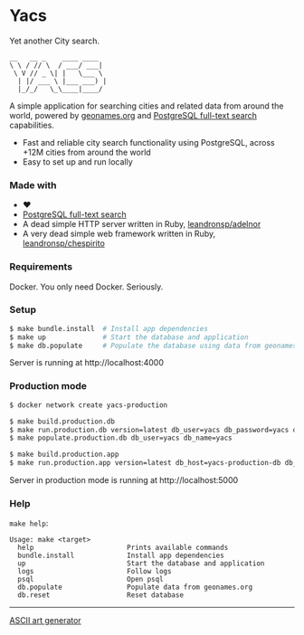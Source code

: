 # Yacs

Yet another City search.

```
__   __ _    ____ ____  
\ \ / // \  / ___/ ___| 
 \ V // _ \| |   \___ \ 
  | |/ ___ \ |___ ___) |
  |_/_/   \_\____|____/

```

A simple application for searching cities and related data from around the world, powered by [geonames.org](https://geonames.org/) and [PostgreSQL full-text search](https://www.postgresql.org/docs/current/textsearch.html) capabilities.

- Fast and reliable city search functionality using PostgreSQL, across +12M cities from around the world
- Easy to set up and run locally

### Made with

- ❤️
- [PostgreSQL full-text search](https://www.postgresql.org/docs/current/textsearch.html)
- A dead simple HTTP server written in Ruby, [leandronsp/adelnor](https://github.com/leandronsp/adelnor)
- A very dead simple web framework written in Ruby, [leandronsp/chespirito](https://github.com/leandronsp/chespirito)

### Requirements

Docker. You only need Docker. Seriously.

### Setup

```bash
$ make bundle.install  # Install app dependencies
$ make up              # Start the database and application
$ make db.populate     # Populate the database using data from geonames.org
```

Server is running at http://localhost:4000

### Production mode

```bash
$ docker network create yacs-production

$ make build.production.db
$ make run.production.db version=latest db_user=yacs db_password=yacs db_name=yacs
$ make populate.production.db db_user=yacs db_name=yacs

$ make build.production.app
$ make run.production.app version=latest db_host=yacs-production-db db_user=yacs db_password=yacs db_name=yacs
```

Server in production mode is running at http://localhost:5000

### Help

`make help`:

```
Usage: make <target>
  help                       Prints available commands
  bundle.install             Install app dependencies
  up                         Start the database and application
  logs                       Follow logs
  psql                       Open psql
  db.populate                Populate data from geonames.org
  db.reset                   Reset database
```

----

[ASCII art generator](http://www.network-science.de/ascii/)

